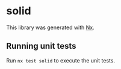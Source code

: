 # solid

This library was generated with [Nx](https://nx.dev).

## Running unit tests

Run `nx test solid` to execute the unit tests.
